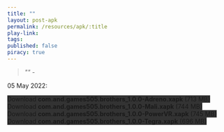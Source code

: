 ```yaml
---
title: ""
layout: post-apk
permalink: /resources/apk/:title
play-link: 
tags:
published: false
piracy: true
---
```


> _"" - <a href="" target="_blank"></a>_

<span class="timestamp">05 May 2022:</span> 

<div class="text-center">
    <a class="btn btn-dark btn-block w-100" onclick='apk("com.and.games505.brothers_1.0.0-Adreno.xapk")' target="_blank" style="text-decoration: none; background-color: #333;"> Download <b>com.and.games505.brothers_1.0.0-Adreno.xapk</b> (713 MB)</a><br>
    <a class="btn btn-dark btn-block w-100" onclick='apk("com.and.games505.brothers_1.0.0-Mali.xapk")' target="_blank" style="text-decoration: none; background-color: #333;"> Download <b>com.and.games505.brothers_1.0.0-Mali.xapk</b> (744 MB)</a><br>
    <a class="btn btn-dark btn-block w-100" onclick='apk("com.and.games505.brothers_1.0.0-PowerVR.xapk")' target="_blank" style="text-decoration: none; background-color: #333;"> Download <b>com.and.games505.brothers_1.0.0-PowerVR.xapk</b> (745 MB)</a><br>
    <a class="btn btn-dark btn-block w-100" onclick='apk("com.and.games505.brothers_1.0.0-Tegra.xapk")' target="_blank" style="text-decoration: none; background-color: #333;"> Download <b>com.and.games505.brothers_1.0.0-Tegra.xapk</b> (696 MB)</a><br>
</div>
